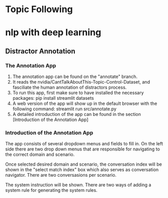 # Topic Following
# nlp with deep learning

## Distractor Annotation

### The Annotation App

1. The annotation app can be found on the "annotate" branch. 
2. It reads the nvidia/CantTalkAboutThis-Topic-Control-Dataset, and fasciliate the human annotation of distractors process.
3. To run this app, first make sure to have installed the necessary packages: 
                      pip install streamlit datasets
4. A web version of the app will show up in the default browser with the following command: 
                      streamlit run src/annotate.py
5. A detailed introduction of the app can be found in the section [Introduction of the Annotation App]


### Introduction of the Annotation App

The app consists of several dropdown menus and fields to fill in. On the left side there are two drop down menus that are responsible for navigating to the correct domain and scenario. 

Once selected desired domain and scenario, the conversation index will be shown in the "select match index" box which also serves as conversation navigator. There are two conversasions per scenario. 

The system instruction will be shown. There are two ways of adding a system rule for generating the system rules. 

